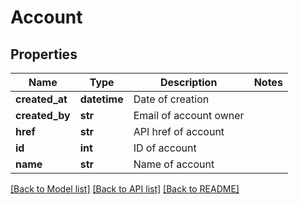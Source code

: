 # Account

## Properties
Name | Type | Description | Notes
------------ | ------------- | ------------- | -------------
**created_at** | **datetime** | Date of creation | 
**created_by** | **str** | Email of account owner | 
**href** | **str** | API href of account | 
**id** | **int** | ID of account | 
**name** | **str** | Name of account | 

[[Back to Model list]](../README.md#documentation-for-models) [[Back to API list]](../README.md#documentation-for-api-endpoints) [[Back to README]](../README.md)


